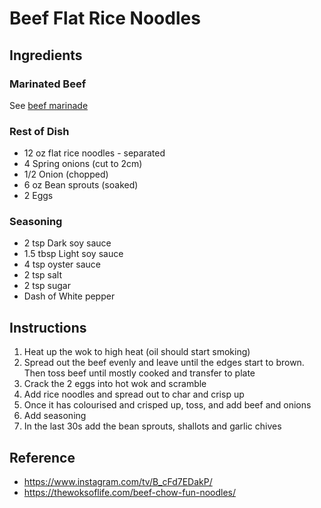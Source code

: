 # Beef Flat Rice Noodles

## Ingredients

### Marinated Beef

See [beef marinade](./beef_marinade.md)

### Rest of Dish

- 12 oz flat rice noodles - separated
- 4 Spring onions (cut to 2cm)
- 1/2 Onion (chopped)
- 6 oz Bean sprouts (soaked)
- 2 Eggs

### Seasoning

- 2 tsp Dark soy sauce
- 1.5 tbsp Light soy sauce
- 4 tsp oyster sauce
- 2 tsp salt
- 2 tsp sugar
- Dash of White pepper

## Instructions

1. Heat up the wok to high heat (oil should start smoking)
2. Spread out the beef evenly and leave until the edges start to brown. Then toss beef until mostly cooked and transfer to plate
3. Crack the 2 eggs into hot wok and scramble
4. Add rice noodles and spread out to char and crisp up
5. Once it has colourised and crisped up, toss, and add beef and onions
6. Add seasoning
7. In the last 30s add the bean sprouts, shallots and garlic chives

## Reference

- https://www.instagram.com/tv/B_cFd7EDakP/
- https://thewoksoflife.com/beef-chow-fun-noodles/

